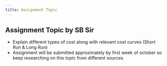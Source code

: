 ```yaml
---
title: Assignment Topic
---
```


## Assignment Topic by SB Sir
- Explain different types of cost along with relevant cost curves (Short Run & Long Run)
- Assignment will be submitted approximately by first week of october so keep researching on this topic from different sources


